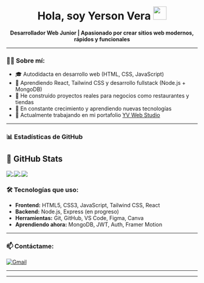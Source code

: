 <h1 align="center">Hola, soy Yerson Vera <img src="https://media.giphy.com/media/hvRJCLFzcasrR4ia7z/giphy.gif" width="35"></h1>

<p align="center">
  <b>Desarrollador Web Junior | Apasionado por crear sitios web modernos, rápidos y funcionales</b>
</p>

---

### 👨‍💻 Sobre mí:

- 🎓 Autodidacta en desarrollo web (HTML, CSS, JavaScript)
- 🧠 Aprendiendo React, Tailwind CSS y desarrollo fullstack (Node.js + MongoDB)
- 🔨 He construido proyectos reales para negocios como restaurantes y tiendas
- 🚀 En constante crecimiento y aprendiendo nuevas tecnologías
- 💼 Actualmente trabajando en mi portafolio [YV Web Studio](https://yersonvera.github.io)

---

### 📊 Estadísticas de GitHub
## 🚀 GitHub Stats

<a href="https://github.com/YersonVera">
  <img align="center" src="https://github-profile-summary-cards.vercel.app/api/cards/profile-details?username=YersonVera&theme=tokyonight" />
</a>

<a href="https://github.com/YersonVera">
  <img align="center" src="https://github-profile-summary-cards.vercel.app/api/cards/repos-per-language?username=YersonVera&theme=tokyonight" />
</a>
<a href="https://github.com/YersonVera">
  <img align="center" src="https://github-profile-summary-cards.vercel.app/api/cards/stats?username=YersonVera&theme=tokyonight" />
</a>


### 🛠️ Tecnologías que uso:

- **Frontend:** HTML5, CSS3, JavaScript, Tailwind CSS, React
- **Backend:** Node.js, Express (en progreso)
- **Herramientas:** Git, GitHub, VS Code, Figma, Canva
- **Aprendiendo ahora:** MongoDB, JWT, Auth, Framer Motion

---

### 📫 Contáctame:

[![Gmail](https://img.shields.io/badge/-stalyhuaytan256@gmail.com-D14836?style=flat-square&logo=Gmail&logoColor=white)](mailto:stalyhuaytan256@gmail.com)

---


---

<!--
**YersonVera/YersonVera** es un ✨ repositorio especial ✨ porque su `README.md` aparece en tu perfil de GitHub.

Sugerencias para continuar:
- 📌 Añadir proyectos destacados con imágenes o links
- ✍️ Publicar artículos en GitHub Pages o blog personal
- 🔗 Conectar LinkedIn o portafolio si lo tienes listo
-->

